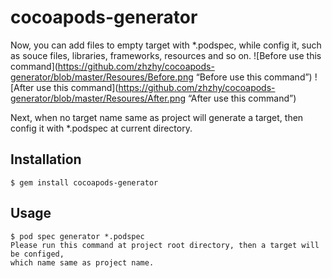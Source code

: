 # cocoapods-generator

Now, you can add files to empty target with *.podspec, while config it, such as souce files, libraries, frameworks, resources and so on.
![Before use this command](https://github.com/zhzhy/cocoapods-generator/blob/master/Resoures/Before.png “Before use this command”)
![After use this command](https://github.com/zhzhy/cocoapods-generator/blob/master/Resoures/After.png “After use this command”)

Next, when no target name same as project will generate a target, then config it with *.podspec at current directory.

## Installation

    $ gem install cocoapods-generator

## Usage

    $ pod spec generator *.podspec
    Please run this command at project root directory, then a target will be configed,
    which name same as project name.

